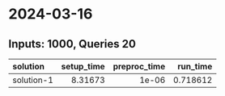 # 2024-03-16

## Inputs: 1000, Queries 20

| solution   |   setup_time |   preproc_time |   run_time |
|:-----------|-------------:|---------------:|-----------:|
| solution-1 |      8.31673 |          1e-06 |   0.718612 |